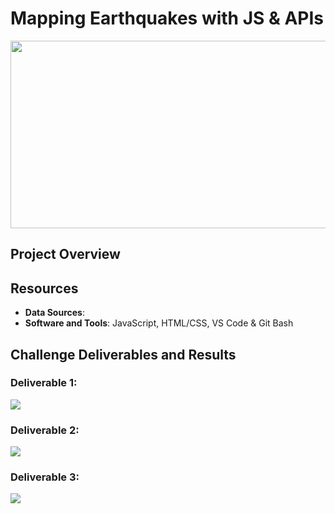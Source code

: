 # Mapping Earthquakes with JS & APIs

<img src="static/images/.jpg" width="1000" height="300">

## Project Overview

## Resources
- **Data Sources**: 
- **Software and Tools**: JavaScript, HTML/CSS, VS Code & Git Bash

## Challenge Deliverables and Results

### Deliverable 1:
<img src="static/images/Delv 1.PNG">

### Deliverable 2: 

<img src="static/images/Delv 2.PNG">

### Deliverable 3: 

<img src="static/images/Delv 3.PNG">
